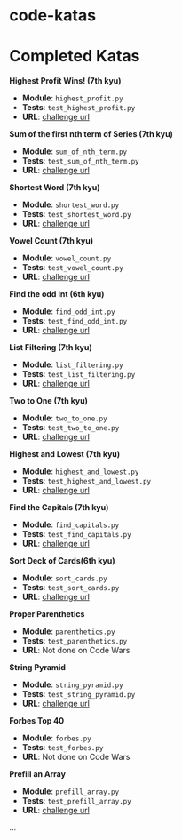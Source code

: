 # code-katas

# Completed Katas

**Highest Profit Wins! (7th kyu)**

- **Module**: `highest_profit.py`
- **Tests**: `test_highest_profit.py`
- **URL**: [challenge url](https://www.codewars.com/kata/the-highest-profit-wins/train/python)

**Sum of the first nth term of Series (7th kyu)**

- **Module**: `sum_of_nth_term.py`
- **Tests**: `test_sum_of_nth_term.py`
- **URL**: [challenge url](http://www.codewars.com/kata/sum-of-the-first-nth-term-of-series/train/python)

**Shortest Word (7th kyu)**

- **Module**: `shortest_word.py`
- **Tests**: `test_shortest_word.py`
- **URL**: [challenge url](https://www.codewars.com/kata/shortest-word/train/python)

**Vowel Count (7th kyu)**

- **Module**: `vowel_count.py`
- **Tests**: `test_vowel_count.py`
- **URL**: [challenge url](https://www.codewars.com/kata/vowel-count/train/python)

**Find the odd int (6th kyu)**

- **Module**: `find_odd_int.py`
- **Tests**: `test_find_odd_int.py`
- **URL**: [challenge url](https://www.codewars.com/kata/54da5a58ea159efa38000836/train/python)

**List Filtering (7th kyu)**

- **Module**: `list_filtering.py`
- **Tests**: `test_list_filtering.py`
- **URL**: [challenge url](https://www.codewars.com/kata/list-filtering/train/python)

**Two to One (7th kyu)**

- **Module**: `two_to_one.py`
- **Tests**: `test_two_to_one.py`
- **URL**: [challenge url](https://www.codewars.com/kata/two-to-one/train/python)

**Highest and Lowest (7th kyu)**

- **Module**: `highest_and_lowest.py`
- **Tests**: `test_highest_and_lowest.py`
- **URL**: [challenge url](http://www.codewars.com/kata/554b4ac871d6813a03000035/train/python)

**Find the Capitals (7th kyu)**

- **Module**: `find_capitals.py`
- **Tests**: `test_find_capitals.py`
- **URL**: [challenge url](https://www.codewars.com/kata/539ee3b6757843632d00026b/train/python)

**Sort Deck of Cards(6th kyu)**

- **Module**: `sort_cards.py`
- **Tests**: `test_sort_cards.py`
- **URL**: [challenge url](https://www.codewars.com/kata/sort-deck-of-cards/train/python)

**Proper Parenthetics**
- **Module**: `parenthetics.py`
- **Tests**: `test_parenthetics.py`
- **URL**: Not done on Code Wars

**String Pyramid**
- **Module**: `string_pyramid.py`
- **Tests**: `test_string_pyramid.py`
- **URL**: [challenge url](https://www.codewars.com/kata/5797d1a9c38ec2de1f00017b)

**Forbes Top 40**
- **Module**: `forbes.py`
- **Tests**: `test_forbes.py`
- **URL**: Not done on Code Wars

**Prefill an Array**
- **Module**: `prefill_array.py`
- **Tests**: `test_prefill_array.py`
- **URL**: [challenge url](https://www.codewars.com/kata/54129112fb7c188740000162/train/python)


...
